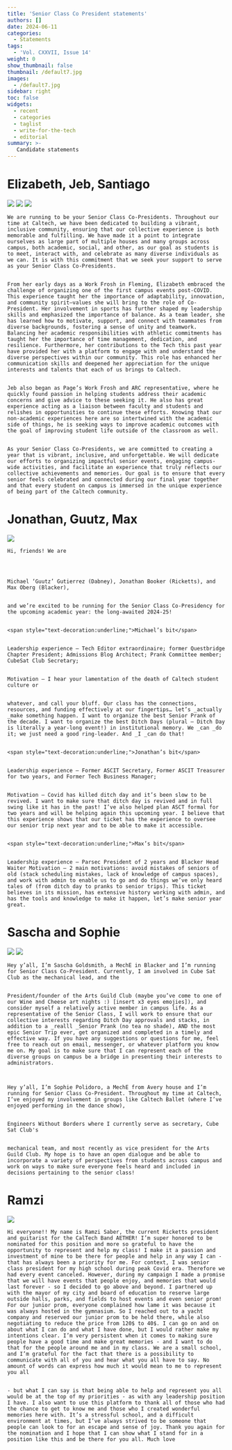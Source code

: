 ```yaml
---
title: 'Senior Class Co President statements'
authors: []
date: 2024-06-11
categories:
  - Statements
tags:
  - 'Vol. CXXVII, Issue 14'
weight: 0
show_thumbnail: false
thumbnail: /default7.jpg
images:
  - /default7.jpg
sidebar: right
toc: false
widgets:
  - recent
  - categories
  - taglist
  - write-for-the-tech
  - editorial
summary: >-
   Candidate statements 
---
```


# Elizabeth, Jeb, Santiago


![](/img/2024/jun11/Elizabeth.jpeg)
![](/img/2024/jun11/Jeb.jpeg)
![](/img/2024/jun11/Santiago.jpeg)




    We are running to be your Senior Class Co-Presidents. Throughout our time at Caltech, we have been dedicated to building a vibrant, inclusive community, ensuring that our collective experience is both memorable and fulfilling. We have made it a point to integrate ourselves as large part of multiple houses and many groups across campus, both academic, social, and other, as our goal as students is to meet, interact with, and celebrate as many diverse individuals as we can. It is with this commitment that we seek your support to serve as your Senior Class Co-Presidents.


    From her early days as a Work Frosh in Fleming, Elizabeth embraced the challenge of organizing one of the first campus events post-COVID. This experience taught her the importance of adaptability, innovation, and community spirit—values she will bring to the role of Co-President. Her involvement in sports has further shaped my leadership skills and emphasized the importance of balance. As a team leader, she has learned how to motivate, support, and connect with teammates from diverse backgrounds, fostering a sense of unity and teamwork. Balancing her academic responsibilities with athletic commitments has taught her the importance of time management, dedication, and resilience. Furthermore, her contributions to the Tech this past year have provided her with a platform to engage with and understand the diverse perspectives within our community. This role has enhanced her communication skills and deepened her appreciation for the unique interests and talents that each of us brings to Caltech.


    Jeb also began as Page’s Work Frosh and ARC representative, where he quickly found passion in helping students address their academic concerns and give advice to these seeking it. He also has great experience acting as a liaison between faculty and students and relishes in opportunities to continue these efforts. Knowing that our non-academic experiences here are so intertwined with the academic side of things, he is seeking ways to improve academic outcomes with the goal of improving student life outside of the classroom as well.


    As your Senior Class Co-Presidents, we are committed to creating a year that is vibrant, inclusive, and unforgettable. We will dedicate our efforts to organizing impactful senior events, engaging campus-wide activities, and facilitate an experience that truly reflects our collective achievements and memories. Our goal is to ensure that every senior feels celebrated and connected during our final year together and that every student on campus is immersed in the unique experience of being part of the Caltech community.


# Jonathan, Guutz, Max
![](/img/2024/jun11/Jonathan_Guutz_Max.jpg)

    Hi, friends! We are




    Michael ‘Guutz’ Gutierrez (Dabney), Jonathan Booker (Ricketts), and Max Oberg (Blacker),


    and we’re excited to be running for the Senior Class Co-Presidency for the upcoming academic year: the long-awaited 2024-25!


    <span style="text-decoration:underline;">Michael’s bit</span>


    Leadership experience — Tech Editor extraordinaire; former Questbridge Chapter President; Admissions Blog Architect; Prank Committee member; CubeSat Club Secretary;


    Motivation — I hear your lamentation of the death of Caltech student culture or


    whatever, and call your bluff. Our class has the connections, resources, and funding effectively at our fingertips… let’s _actually _make something happen. I want to organize the best Senior Prank of the decade. I want to organize the best Ditch Days (plural – Ditch Day is literally a year-long event!) in institutional memory. We _can _do it; we just need a good ring-leader. And _I _can do that!


    <span style="text-decoration:underline;">Jonathan’s bit</span>


    Leadership experience — Former ASCIT Secretary, Former ASCIT Treasurer for two years, and Former Tech Business Manager;


    Motivation — Covid has killed ditch day and it’s been slow to be revived. I want to make sure that ditch day is revived and in full swing like it has in the past! I’ve also helped plan ASCT formal for two years and will be helping again this upcoming year. I believe that this experience shows that our ticket has the experience to oversee our senior trip next year and to be able to make it accessible.


    <span style="text-decoration:underline;">Max’s bit</span>


    Leadership experience — Parsec President of 2 years and Blacker Head Waiter Motivation — 2 main motivations: avoid mistakes of seniors of old (stack scheduling mistakes, lack of knowledge of campus spaces), and work with admin to enable us to go and do things we’ve only heard tales of (from ditch day to pranks to senior trips). This ticket believes in its mission, has extensive history working with admin, and has the tools and knowledge to make it happen, let’s make senior year great.


# Sascha and  Sophie
![](/img/2024/jun11/Sascha.jpeg)
![](/img/2024/jun11/Sophie.jpeg)

    Hey y’all, I’m Sascha Goldsmith, a MechE in Blacker and I’m running for Senior Class Co-President. Currently, I am involved in Cube Sat Club as the mechanical lead, and the


    President/founder of the Arts Guild Club (maybe you’ve come to one of our Wine and Cheese art nights :) [insert x3 eyes emojies]), and consider myself a relatively active member in campus life. As a representative of the Senior Class, I will work to ensure that our collective interests regarding Ditch Day approvals and stacks, in addition to a _realll _Senior Prank (no tea no shade), AND the most epic Senior Trip ever, get organized and completed in a timely and effective way. If you have any suggestions or questions for me, feel free to reach out on email, messenger, or whatever platform you know me on. My goal is to make sure that I can represent each of the diverse groups on campus be a bridge in presenting their interests to administrators.



    Hey y’all, I’m Sophie Polidoro, a MechE from Avery house and I’m running for Senior Class Co-President. Throughout my time at Caltech, I’ve enjoyed my involvement in groups like Caltech Ballet (where I’ve enjoyed performing in the dance show),


    Engineers Without Borders where I currently serve as secretary, Cube Sat Club's


    mechanical team, and most recently as vice president for the Arts Guild Club. My hope is to have an open dialogue and be able to incorporate a variety of perspectives from students across campus and work on ways to make sure everyone feels heard and included in decisions pertaining to the senior class!


# Ramzi
![](/img/2024/jun11/Ramzi.jpeg)

    Hi everyone!! My name is Ramzi Saber, the current Ricketts president and guitarist for the CalTech Band AETHER! I’m super honored to be nominated for this position and more so grateful to have the opportunity to represent and help my class! I make it a passion and investment of mine to be there for people and help in any way I can - that has always been a priority for me. For context, I was senior class president for my high school during peak Covid era. Therefore we had every event canceled. However, during my campaign I made a promise that we will have events that people enjoy, and memories that would last forever - so I decided to go above and beyond. I partnered up with the mayor of my city and board of education to reserve large outside halls, parks, and fields to host events and even senior prom! For our junior prom, everyone complained how lame it was because it was always hosted in the gymnasium. So I reached out to a yacht company and reserved our junior prom to be held there, while also negotiating to reduce the price from 120$ to 40$. I can go on and on about what I can do and what I have done, but I would rather make my intentions clear. I’m very persistent when it comes to making sure people have a good time and make great memories - and I want to do that for the people around me and in my class. We are a small school, and I’m grateful for the fact that there is a possibility to communicate with all of you and hear what you all have to say. No amount of words can express how much it would mean to me to represent you all


    - but what I can say is that being able to help and represent you all would be at the top of my priorities - as with any leadership position I have. I also want to use this platform to thank all of those who had the chance to get to know me and those who I created wonderful memories here with. It’s a stressful school, and a difficult environment at times, but I’ve always strived to be someone that people can look to for an escape and sense of joy. Thank you again for the nomination and I hope that I can show what I stand for in a position like this and be there for you all. Much love
